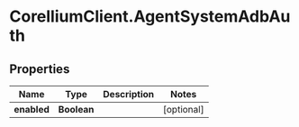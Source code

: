 # CorelliumClient.AgentSystemAdbAuth

## Properties

Name | Type | Description | Notes
------------ | ------------- | ------------- | -------------
**enabled** | **Boolean** |  | [optional] 


